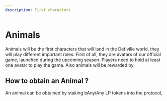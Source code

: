 ```yaml
---
description: First characters
---
```


# Animals

Animals will be the first characters that will land in the Defiville world, they will play different important roles. First of all, they are avatars of our official game, launched during the upcoming season. Players need to hold at least one avatar to play the game. Also animals will be rewarded by &#x20;

## How to obtain an Animal ?

An animal can be obtained by staking bAny/Any LP tokens into the protocol,&#x20;

